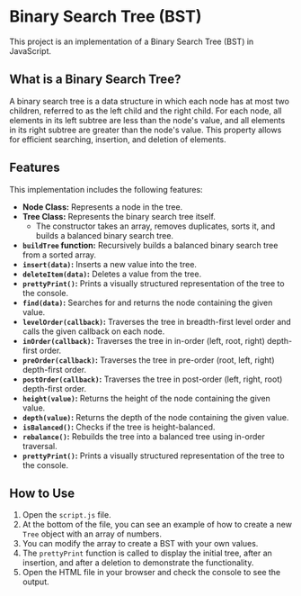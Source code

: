 # Binary Search Tree (BST)

This project is an implementation of a Binary Search Tree (BST) in JavaScript.

## What is a Binary Search Tree?

A binary search tree is a data structure in which each node has at most two children, referred to as the left child and the right child. For each node, all elements in its left subtree are less than the node's value, and all elements in its right subtree are greater than the node's value. This property allows for efficient searching, insertion, and deletion of elements.

## Features

This implementation includes the following features:

*   **Node Class:** Represents a node in the tree.
*   **Tree Class:** Represents the binary search tree itself.
    *   The constructor takes an array, removes duplicates, sorts it, and builds a balanced binary search tree.
*   **`buildTree` function:** Recursively builds a balanced binary search tree from a sorted array.
*   **`insert(data)`:** Inserts a new value into the tree.
*   **`deleteItem(data)`:** Deletes a value from the tree.
*   **`prettyPrint()`:** Prints a visually structured representation of the tree to the console.
*   **`find(data)`:** Searches for and returns the node containing the given value.
*   **`levelOrder(callback)`:** Traverses the tree in breadth-first level order and calls the given callback on each node.
*   **`inOrder(callback)`:** Traverses the tree in in-order (left, root, right) depth-first order.
*   **`preOrder(callback)`:** Traverses the tree in pre-order (root, left, right) depth-first order.
*   **`postOrder(callback)`:** Traverses the tree in post-order (left, right, root) depth-first order.
*   **`height(value)`:** Returns the height of the node containing the given value.
*   **`depth(value)`:** Returns the depth of the node containing the given value.
*   **`isBalanced()`:** Checks if the tree is height-balanced.
*   **`rebalance()`:** Rebuilds the tree into a balanced tree using in-order traversal.
*   **`prettyPrint()`:** Prints a visually structured representation of the tree to the console.



## How to Use

1.  Open the `script.js` file.
2.  At the bottom of the file, you can see an example of how to create a new `Tree` object with an array of numbers.
3.  You can modify the array to create a BST with your own values.
4.  The `prettyPrint` function is called to display the initial tree, after an insertion, and after a deletion to demonstrate the functionality.
5.  Open the HTML file in your browser and check the console to see the output.